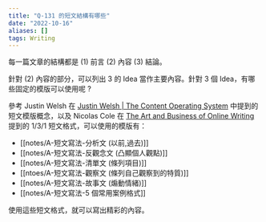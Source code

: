 ```yaml
---
title: "Q-131 的短文結構有哪些"
date: "2022-10-16"
aliases: []
tags: Writing
---
```


每一篇文章的結構都是 (1) 前言 (2) 內容 (3) 結論。

針對 (2) 內容的部分，可以列出 3 的 Idea 當作主要內容。針對 3 個 Idea，有哪些固定的模版可以使用呢 ? 

參考 Justin Welsh 在 [Justin Welsh | The Content Operating System](https://www.justinwelsh.me/the-content-os) 中提到的短文模版概念，以及 Nicolas Cole 在 [The Art and Business of Online Writing](https://www.amazon.com/Art-Business-Online-Writing-Capturing/dp/0998203491) 提到的 1/3/1 短文格式，可以使用的模版有：
- [[notes/A-短文寫法-分析文 (以前,過去)]]
- [[notes/A-短文寫法-反觀念文 (凸顯個人觀點)]]
- [[notes/A-短文寫法-清單文 (條列項目)]]
- [[ntoes/A-短文寫法-觀察文 (條列自己觀察到的特質)]]
- [[notes/A-短文寫法-故事文 (煽動情緒)]]
- [[notes/A-短文寫法-5 個常用案例格式]]

使用這些短文格式，就可以寫出精彩的內容。